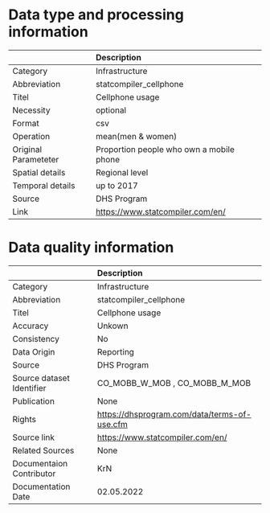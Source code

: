 # Data type and processing information 
|                      | Description                              |
|:---------------------|:-----------------------------------------|
| Category             | Infrastructure                           |
| Abbreviation         | statcompiler_cellphone                   |
| Titel                | Cellphone usage                          |
| Necessity            | optional                                 |
| Format               | csv                                      |
| Operation            | mean(men & women)                        |
| Original Parameteter | Proportion people who own a mobile phone |
| Spatial details      | Regional level                           |
| Temporal details     | up to 2017                               |
| Source               | DHS Program                              |
| Link                 | https://www.statcompiler.com/en/         |
# Data quality information 
|                           | Description                                  |
|:--------------------------|:---------------------------------------------|
| Category                  | Infrastructure                               |
| Abbreviation              | statcompiler_cellphone                       |
| Titel                     | Cellphone usage                              |
| Accuracy                  | Unkown                                       |
| Consistency               | No                                           |
| Data Origin               | Reporting                                    |
| Source                    | DHS Program                                  |
| Source dataset Identifier | CO_MOBB_W_MOB , CO_MOBB_M_MOB                |
| Publication               | None                                         |
| Rights                    | https://dhsprogram.com/data/terms-of-use.cfm |
| Source link               | https://www.statcompiler.com/en/             |
| Related Sources           | None                                         |
| Documentaion Contributor  | KrN                                          |
| Documentation Date        | 02.05.2022                                   |